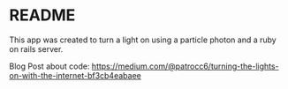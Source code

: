 # README

This app was created to turn a light on using a particle photon and a ruby on rails server.

Blog Post about code: https://medium.com/@patrocc6/turning-the-lights-on-with-the-internet-bf3cb4eabaee
